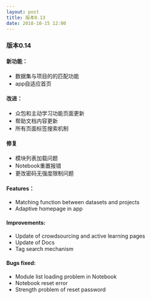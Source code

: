 ```yaml
---
layout: post
title: 版本0.13
date: 2018-10-15 12:00
---
```

### 版本0.14
#### 新功能：
- 数据集与项目的的匹配功能
- app自适应首页

#### 改进：
- 众包和主动学习功能页面更新
- 帮助文档内容更新
- 所有页面标签搜索机制

#### 修复
- 模块列表加载问题
- Notebook重置报错
- 更改密码无强度限制问题
#### Features：
- Matching function between datasets and projects
- Adaptive homepage in app

#### Improvements:
- Update of crowdsourcing and active learning pages
- Update of Docs
- Tag search mechanism 
#### Bugs fixed:
- Module list loading problem in Notebook
- Notebook reset error
- Strength problem of reset password
